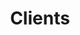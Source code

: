 ---
title: "Clients"
image: /img/values.jpg
values:
  - heading: "Aphex"
    text: >
      Aphex deliver construction success through innovative planning software. We got involved with them after helping them setup BuildKite on Google Kubernetes Engine to streamline deployments. Most recently they wanted development help so Pat from Cell 5 joined Aphex's CTO and is delivering features to hit important new milestones. Here is Pat explaining their architecture and process.
    imageUrl: "/img/skate.jpg"

  - heading: "Tendrr"
    text: >
      Tendrr are passionate about sailing and saw an opportunity to connect boat owners and sailors, to get more people out on the water. They were unsatisfied with some aspects of their prototype delivery and had big plans for the product. We realised their vision lacked some detail, and introduced them to a more iterative approach to development. We introduced them to Figma, for collaborative, rapid prototyping. We helped them harden some aspects of their site to protect it from bots, and are building features with them daily. Here is Harry and Sam talking about their experience with Figma.    
    imageUrl: "/img/long-term-value-2.jpg"

  - heading: "Carmella Terrana Agency"
    text: >
      Carmella Terrana Agency is a UK wide Event Staffing Agency. Carmella wanted us to completely revamp their website, and build a staff management, registration and search application that they can use to manage their staff and prepare for events. Jedi delivered for them and here is how he did it.    
    imageUrl: "/img/long-term-value-2.jpg"

  - heading: "good2rent"
    text: >
      good2rent are automating tenant referencing and pioneered rental passporting. They had an unlaunched prototype when we joined which we launched, supported and helped them grow. We then embarked on a larger pivot, to include more automation and integrated Open Banking. While partnering with them we consolidated their infrastructure to be terraform defined, and containerized all their services on AWS Fargate.  
    imageUrl: "/img/business.jpg"

  - heading: "White Spider Media"
    text: >  
      White Spider Media are a digital media planning and buying agency. They wanted a new website with a difference. We designed, developed and host it, and provide ongoing support as needed. 
    imageUrl: "/img/remote.jpg"

  - heading: "myVal"
    text: >
      myVal is a tool for estate agents that supports valuations of properties in the UK. Jedi from Cell 5 worked with the team at Proptek to improve it, adding new features and consoldating its deployments. 
    imageUrl: "/img/fail-differently.jpg"

  - heading: "Mark Ellwood"
    text: >
      Mark is a frequent television host, contributor, editor and travel expert. He wanted a clean, bold personal website focused on his content.
    imageUrl: "/img/shoes.jpg"

  - heading: "Melissa Twigg"
    text: >
      Melissa is a London based freelance journalist. She came to us because she wanted to put her portfolio front and center of our website, and have an easy to keep it up-to-date. 
    imageUrl: "/img/shoes.jpg"

  - heading: "Scott Garrett"
    text: >
      Scott is a wood crafstman and general builder in Essex. He wanted a website for his family business focusing on tradition and quality.
    imageUrl: "/img/shoes.jpg" 

  - heading: "Portland Decorating"
    text: >
      Portland had some site enhancements to make in keeping with existing designs. So our team at Cell 5 picked up their existing stack and delivered to spec. 
    imageUrl: "/img/shoes.jpg"   
---